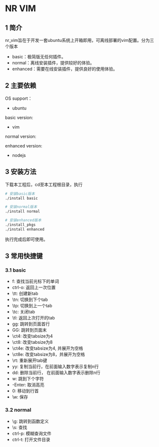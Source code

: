 # NR VIM

## 1 简介
nr_vim旨在于开发一套ubuntu系统上开箱即用，可离线部署的vim配置。分为三个版本

- basic：极简版无任何插件。
- normal：离线安装插件，提供较好的体验。
- enhanced：需要在线安装插件，提供良好的使用体验。

## 2 主要依赖

OS support：
- ubuntu

basic version:
- vim

normal version:

enhanced version:
- nodejs

## 3 安装方法

下载本工程后，cd至本工程根目录，执行
```sh
# 安装basic版本
./install basic

# 安装normal版本
./install normal

# 安装enhanced版本
./install_pkgs
./install enhanced
```
执行完成后即可使用。

## 3 常用快捷键

### 3.1 basic

- f: 查找当前光标下的单词
- ctrl-o: 返回上一次位置
- \tt: 创建新tab
- \tn: 切换到下个tab
- \tp: 切换到上一个tab
- \tc: 关闭tab
- \tl: 返回上次打开的tab
- gg: 跳转到页面首行
- GG: 跳转到页面末
- \ct4: 改变tabsize为4
- \ct8: 改变tabsize为8
- \ct4e: 改变tabsize为4, 并展开为空格
- \ct8e: 改变tabsize为8，并展开为空格
- \rt: 重新展开tab键
- yy: 复制当前行，在前面输入数字表示复制n行
- dd: 删除当前行， 在前面输入数字表示删除n行
- w: 跳到下个字符
- \-Enter: 取消高亮
- 0: 移动到行首
- \w: 保存

### 3.2 normal

- \g: 跳转到函数定义
- \s: 查找
- ctrl-p: 模糊查询文件
- ctrl-t: 打开文件目录

